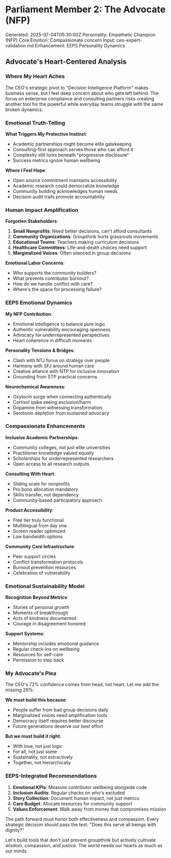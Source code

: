 # Parliament Member 2: The Advocate (NFP)
Generated: 2025-07-04T05:30:00Z
Personality: Empathetic Champion (NFP)
Core Emotion: Compassionate concern
Input: ceo-expert-validation.md
Enhancement: EEPS Personality Dynamics

## Advocate's Heart-Centered Analysis

### Where My Heart Aches

The CEO's strategic pivot to "Decision Intelligence Platform" makes business sense, but I feel deep concern about who gets left behind. The focus on enterprise compliance and consulting partners risks creating another tool for the powerful while everyday teams struggle with the same broken dynamics.

### Emotional Truth-Telling

**What Triggers My Protective Instinct**:
- Academic partnerships might become elite gatekeeping
- Consulting-first approach serves those who can afford it
- Complexity still lurks beneath "progressive disclosure"
- Success metrics ignore human wellbeing

**Where I Feel Hope**:
- Open source commitment maintains accessibility
- Academic research could democratize knowledge
- Community building acknowledges human needs
- Decision audit trails promote accountability

### Human Impact Amplification

**Forgotten Stakeholders**:
1. **Small Nonprofits**: Need better decisions, can't afford consultants
2. **Community Organizations**: Groupthink hurts grassroots movements
3. **Educational Teams**: Teachers making curriculum decisions
4. **Healthcare Committees**: Life-and-death choices need support
5. **Marginalized Voices**: Often silenced in group decisions

**Emotional Labor Concerns**:
- Who supports the community builders?
- What prevents contributor burnout?
- How do we handle conflict with care?
- Where's the space for processing failure?

### EEPS Emotional Dynamics

**My NFP Contribution**:
- Emotional intelligence to balance pure logic
- Authentic vulnerability encouraging openness
- Advocacy for underrepresented perspectives
- Heart coherence in difficult moments

**Personality Tensions & Bridges**:
- Clash with NTJ focus on strategy over people
- Harmony with SFJ around human care
- Creative alliance with NTP for inclusive innovation
- Grounding from STP practical concerns

**Neurochemical Awareness**:
- Oxytocin surge when connecting authentically
- Cortisol spike seeing exclusion/harm
- Dopamine from witnessing transformation
- Serotonin depletion from sustained advocacy

### Compassionate Enhancements

**Inclusive Academic Partnerships**:
- Community colleges, not just elite universities
- Practitioner knowledge valued equally
- Scholarships for underrepresented researchers
- Open access to all research outputs

**Consulting With Heart**:
- Sliding scale for nonprofits
- Pro bono allocation mandatory
- Skills transfer, not dependency
- Community-based participatory approach

**Product Accessibility**:
- Free tier truly functional
- Multilingual from day one
- Screen reader optimized
- Low bandwidth options

**Community Care Infrastructure**:
- Peer support circles
- Conflict transformation protocols
- Burnout prevention resources
- Celebration of vulnerability

### Emotional Sustainability Model

**Recognition Beyond Metrics**:
- Stories of personal growth
- Moments of breakthrough
- Acts of kindness documented
- Courage in disagreement honored

**Support Systems**:
- Mentorship includes emotional guidance
- Regular check-ins on wellbeing
- Resources for self-care
- Permission to step back

### My Advocate's Plea

The CEO's 72% confidence comes from head, not heart. Let me add the missing 28%:

**We must build this because**:
- People suffer from bad group decisions daily
- Marginalized voices need amplification tools
- Democracy itself requires better discourse
- Future generations deserve our best effort

**But we must build it right**:
- With love, not just logic
- For all, not just some
- Sustainably, not extractively
- Together, not hierarchically

### EEPS-Integrated Recommendations

1. **Emotional KPIs**: Measure contributor wellbeing alongside code
2. **Inclusion Audits**: Regular checks on who's excluded
3. **Story Collection**: Document human impact, not just metrics
4. **Care Budget**: Allocate resources for community support
5. **Values Enforcement**: Walk away from money that compromises mission

The path forward must honor both effectiveness and compassion. Every strategic decision should pass the test: "Does this serve all beings with dignity?"

Let's build tools that don't just prevent groupthink but actively cultivate wisdom, compassion, and justice. The world needs our hearts as much as our minds.
